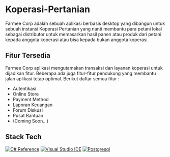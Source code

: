# Koperasi-Pertanian

Farmee Corp adalah sebuah aplikasi berbasis desktop yang dibangun 
untuk sebuah instansi Koperasi Pertanian yang nanti membantu para
petani lokal sebagai distributor untuk memasarkan hasil panen
atau produk dari petani kepada anggota koperasi atau bisa
kepada bukan anggota koperasi.

## Fitur Tersedia

Farmee Corp aplikasi mengutamakan transaksi dan layanan koperasi
untuk dijadikan fitur. Beberapa ada juga fitur-fitur pendukung yang 
membantu jalan aplikasi tetap optimal. Berikut daftar semua fitur :

- Autentikasi
- Online Store
- Payment Method
- Laporan Keuangan
- Forum Diskusi
- Pusat Bantuan
- (Coming Soon...)

## Stack Tech

[![C# Reference](https://img.shields.io/badge/C%23-239120?style=for-the-badge&logo=csharp&logoColor=white)](https://learn.microsoft.com/en-us/dotnet/csharp/)
[![Visual Studio IDE](https://img.shields.io/badge/Visual_Studio-5C2D91?style=for-the-badge&logo=visual%20studio&logoColor=white)](https://visualstudio.microsoft.com/)
[![Postgresql](https://img.shields.io/badge/PostgreSQL-316192?style=for-the-badge&logo=postgresql&logoColor=white)](https://www.postgresql.org/)

